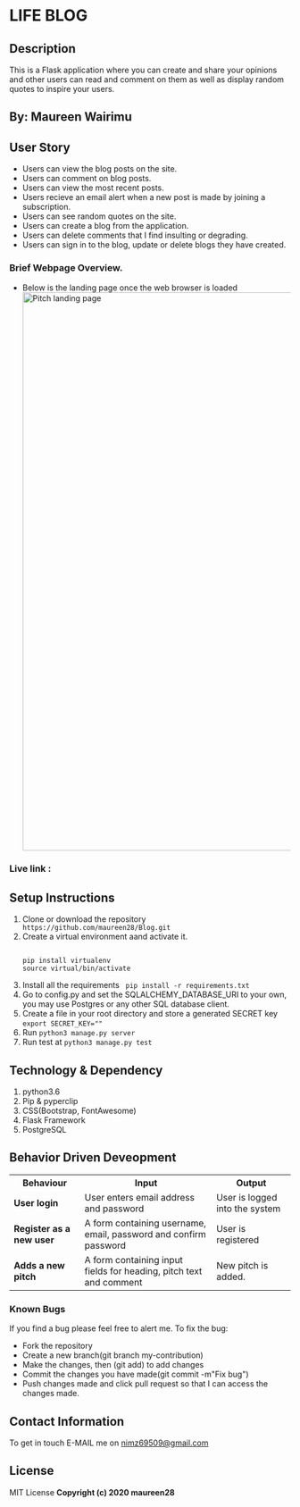 # LIFE BLOG

## Description
This is a Flask application where you can create and share your opinions and other users can read and comment on them as well as display random quotes to inspire your users. 
## By: Maureen Wairimu

## User Story
<ul>
<li>Users can view the blog posts on the site.</li>
<li>Users can comment on blog posts.</li>
<li>Users can view the most recent posts.</li>
<li>Users recieve an email alert when a new post is made by joining a subscription.</li>
<li>Users can see random quotes on the site.</li>
<li>Users can create a blog from the application.</li>
<li>Users can delete comments that I find insulting or degrading.</li>
<li>Users can sign in to the blog, update or delete blogs they have created.</li>
</ul>

### Brief Webpage Overview.
<ul>
<li>Below is the landing page once the web browser is loaded</li>
<img src="/home.jpg" alt="Pitch landing page" width="1000"/>
</ul>

### Live link : 

## Setup Instructions
<ol>
<li>Clone or download the repository <code> https://github.com/maureen28/Blog.git</code> </li>
<li>Create a virtual environment aand activate it.
<pre>
<code>
pip install virtualenv
source virtual/bin/activate
</code></pre>
</li>
<li>Install all the requirements <code> pip install -r requirements.txt</code></li>
<li>Go to config.py and set the SQLALCHEMY_DATABASE_URI to your own, you may use Postgres or any other SQL database client.
</li>
<li>Create a file in your root directory and store a generated SECRET key <code>export SECRET_KEY="<your-key>"</code></li>
<li>Run <code>python3 manage.py server</code></li>
<li>Run test at <code>python3 manage.py test</code></li>
</ol>


## Technology & Dependency
<ol>
<li>python3.6</li>
<li>Pip & pyperclip</li>
<li>CSS(Bootstrap, FontAwesome)</li>
<li>Flask Framework</li>
<li>PostgreSQL</li>
</ol>


## Behavior Driven Deveopment
<table>
<tr>
<th>Behaviour</th>
<th>Input</th>
<th>Output</th>
</tr>
<tr>
<td><strong>User login</strong></td>
<td>User enters email address and password</td>
<td>User is logged into the system</td>
</tr>
<tr>
<td><strong>Register as a new user</strong></td>
<td>A form containing username, email, password and confirm password </td>
<td>User is registered</td>
</tr>
<tr>
<td><strong>Adds a new pitch</strong></td>
<td>A form containing input fields for heading, pitch text and comment</td>
<td>New pitch is added.</td>
</tr>
</table>

### Known Bugs
If you find a bug please feel free to alert me.
To fix the bug:
<ul list-style-type=circle;>
<li>Fork the repository</li>
<li>Create a new branch(git branch my-contribution)</li>
<li>Make the changes, then (git add) to add changes</li>
<li>Commit the changes you have made(git commit -m"Fix bug") </li>
<li>Push changes made and click pull request so that I can access the changes made.</li>
</ul>

## Contact Information

To get in touch E-MAIL me on nimz69509@gmail.com

## License

MIT License
<b>Copyright (c) 2020 maureen28<b>